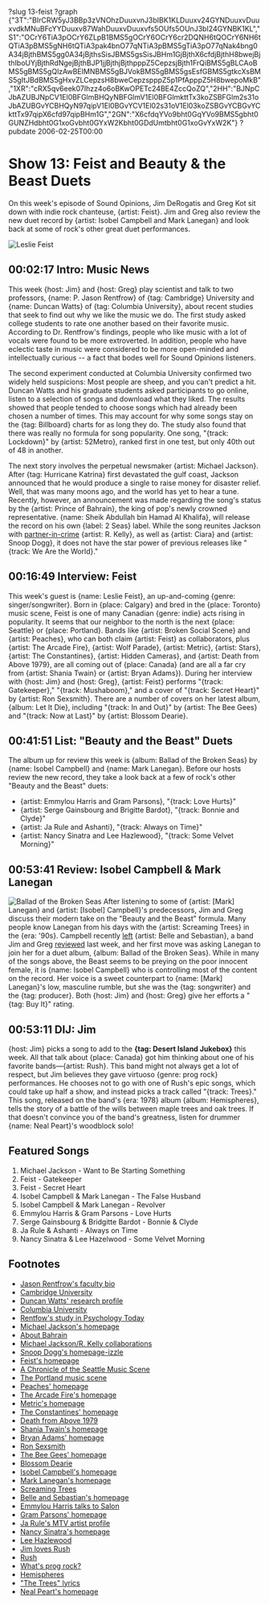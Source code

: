 ?slug 13-feist
?graph {"3T":"BIrCRW5yJ3BBp3zVNOhzDuuxvnJ3bIBK1KLDuuxv24GYNDuuxvDuuxvdkMNuBFcYYDuuxv87WahDuuxvDuuxvfs5OUfs5OUnJ3bI24GYNBK1KL","S1":"OCrY6TiA3pOCrY6ZLpB1BMS5gOCrY6OCrY6cr2DQNH6tQOCrY6NH6tQTiA3pBMS5gNH6tQTiA3pak4bnO77qNTiA3pBMS5gTiA3pO77qNak4bng0A34jBjthBMS5gg0A34jBjthsSisJBMS5gsSisJBHm1GjBjthX6cfdjBjthH8bwejBjthIboUYjBjthRdNgejBjthBJP1jjBjthjBjthpppZ5CepzsjBjth1FrQiBMS5gBLCAoBMS5gBMS5gQlzAwBEIMNBMS5gBJVokBMS5gBMS5gsEsfGBMS5gtkcXsBMS5gItJBdBMS5gHxvZLCepzsH8bweCepzspppZ5p1PfApppZ5H8bwepoMkB","1XR":"cRX5qv6eek07lhzz4o6oBKwOPETc24BE4ZccQoZQ","2HH":"BJNpCJbAZUBJNpCV1El0BFGlmBHQyNBFGlmV1El0BFGlmkttTx3koZSBFGlm2s31oJbAZUBGvYCBHQyN97qipV1El0BGvYCV1El02s31oV1El03koZSBGvYCBGvYCkttTx97qipX6cfd97qipBHm1G","2GN":"X6cfdqYVo9bht0GqYVo9BMS5gbht0GUNZHdbht0G1xoGvbht0GYxW2Kbht0GDdUmtbht0G1xoGvYxW2K"}
?pubdate 2006-02-25T00:00
# Show 13: Feist and Beauty & the Beast Duets
On this week's episode of Sound Opinions, Jim DeRogatis and Greg Kot sit down with indie rock chanteuse, {artist: Feist}. Jim and Greg also review the new duet record by {artist: Isobel Campbell and Mark Lanegan} and look back at some of rock's other great duet performances.

![Leslie Feist](https://static.soundopinions.org/images/2006/feist.jpg)

## 00:02:17 Intro: Music News
This week {host: Jim} and {host: Greg} play scientist and talk to two professors, {name: P. Jason Rentfrow} of {tag: Cambridge} University and {name: Duncan Watts} of {tag: Columbia University}, about recent studies that seek to find out why we like the music we do. The first study asked college students to rate one another based on their favorite music. According to Dr. Rentfrow's findings, people who like music with a lot of vocals were found to be more extroverted. In addition, people who have eclectic taste in music were considered to be more open-minded and intellectually curious -- a fact that bodes well for Sound Opinions listeners.

The second experiment conducted at Columbia University confirmed two widely held suspicions: Most people are sheep, and you can't predict a hit. Duncan Watts and his graduate students asked participants to go online, listen to a selection of songs and download what they liked. The results showed that people tended to choose songs which had already been chosen a number of times. This may account for why some songs stay on the {tag: Billboard} charts for as long they do. The study also found that there was really no formula for song popularity. One song, "{track: Lockdown}" by {artist: 52Metro}, ranked first in one test, but only 40th out of 48 in another. 

The next story involves the perpetual newsmaker {artist: Michael Jackson}. After {tag: Hurricane Katrina} first devastated the gulf coast, Jackson announced that he would produce a single to raise money for disaster relief. Well, that was many moons ago, and the world has yet to hear a tune. Recently, however, an announcement was made regarding the song's status by the {artist: Prince of Bahrain}, the king of pop's newly crowned representative. {name: Sheik Abdullah bin Hamad Al Khalifa}, will release the record on his own {label: 2 Seas} label. While the song reunites Jackson with [partner-in-crime](http://www.allmusic.com/song/you-are-not-alone-mt0033168301) {artist: R. Kelly}, as well as {artist: Ciara} and {artist: Snoop Dogg}, it does not have the star power of previous releases like "{track: We Are the World}."

## 00:16:49 Interview: Feist
This week's guest is {name: Leslie Feist}, an up-and-coming {genre: singer/songwriter}. Born in {place: Calgary} and bred in the {place: Toronto} music scene, Feist is one of many Canadian {genre: indie} acts rising in popularity. It seems that our neighbor to the north is the next {place: Seattle} or {place: Portland}. Bands like {artist: Broken Social Scene} and {artist: Peaches}, who can both claim {artist: Feist} as collaborators, plus {artist: The Arcade Fire}, {artist: Wolf Parade}, {artist: Metric}, {artist: Stars}, {artist: The Constantines}, {artist: Hidden Cameras}, and {artist: Death from Above 1979}, are all coming out of {place: Canada} (and are all a far cry from {artist: Shania Twain} or {artist: Bryan Adams}). During her interview with {host: Jim} and {host: Greg}, {artist: Feist} performs "{track: Gatekeeper}," "{track: Mushaboom}," and a cover of "{track: Secret Heart}" by {artist: Ron Sexsmith}. There are a number of covers on her latest album, {album: Let It Die}, including "{track: In and Out}" by {artist: The Bee Gees} and "{track: Now at Last}" by {artist: Blossom Dearie}. 

## 00:41:51 List: "Beauty and the Beast" Duets 
The album up for review this week is {album: Ballad of the Broken Seas} by {name: Isobel Campbell} and {name: Mark Lanegan}. Before our hosts review the new record, they take a look back at a few of rock's other "Beauty and the Beast" duets: 

 - {artist: Emmylou Harris and Gram Parsons}, "{track: Love Hurts}"
 - {artist: Serge Gainsbourg and Brigitte Bardot}, "{track: Bonnie and Clyde}"
 - {artist: Ja Rule and Ashanti}, "{track: Always on Time}" 
 - {artist: Nancy Sinatra and Lee Hazlewood}, "{track: Some Velvet Morning}"

## 00:53:41 Review: Isobel Campbell & Mark Lanegan
![Ballad of the Broken Seas](https://static.soundopinions.org/images/2016/ballad%20of%20the%20broken%20seas.jpg)
After listening to some of {artist: [Mark] Lanegan} and {artist: [Isobel] Campbell}'s predecessors, Jim and Greg discuss their modern take on the "Beauty and the Beast" formula. Many people know Lanegan from his days with the {artist: Screaming Trees} in the {era: '90s}. Campbell recently [left](http://www.absolutelyrics.com/lyrics/view/belle_%26_sebastian/dress_up_in_you/) {artist: Belle and Sebastian}, a band Jim and Greg [reviewed](/show/12/) last week, and her first move was asking Lanegan to join her for a duet album, {album: Ballad of the Broken Seas}. While in many of the songs above, the Beast seems to be preying on the poor innocent female, it is {name: Isobel Campbell} who is controlling most of the content on the record. Her voice is a sweet counterpart to {name: [Mark] Lanegan}'s low, masculine rumble, but she was the {tag: songwriter} and the {tag: producer}. Both {host: Jim} and {host: Greg} give her efforts a "{tag: Buy It}" rating.

## 00:53:11 DIJ: Jim
{host: Jim} picks a song to add to the **{tag: Desert Island Jukebox}** this week. All that talk about {place: Canada} got him thinking about one of his favorite bands—{artist: Rush}. This band might not always get a lot of respect, but Jim believes they gave virtuoso {genre: prog rock} performances. He chooses not to go with one of Rush's epic songs, which could take up half a show, and instead picks a track called "{track: Trees}." This song, released on the band's {era: 1978} album {album: Hemispheres}, tells the story of a battle of the wills between maple trees and oak trees. If that doesn't convince you of the band's greatness, listen for drummer {name: Neal Peart}'s woodblock solo!

## Featured Songs
1. Michael Jackson - Want to Be Starting Something
2. Feist - Gatekeeper
3. Feist - Secret Heart
4. Isobel Campbell & Mark Lanegan - The False Husband
5. Isobel Campbell & Mark Lanegan - Revolver
6. Emmylou Harris & Gram Parsons - Love Hurts
7. Serge Gainsbourg & Bridgitte Bardot - Bonnie & Clyde
8. Ja Rule & Ashanti - Always on Time
9. Nancy Sinatra & Lee Hazelwood - Some Velvet Morning

## Footnotes
- [Jason Rentfrow's faculty bio](http://www.psychol.cam.ac.uk/directory/pjr39@cam.ac.uk)
- [Cambridge University](http://www.cam.ac.uk/)
- [Duncan Watts' research profile](http://research.microsoft.com/en-us/people/duncan/)
- [Columbia University](http://www.columbia.edu/)
- [Rentfow's study in Psychology Today](http://www.psychologytoday.com/articles/pto-3962.html)
- [Michael Jackson's homepage](http://www.michaeljackson.com/)
- [About Bahrain](https://www.cia.gov/library/publications/the-world-factbook/geos/ba.html)
- [Michael Jackson/R. Kelly collaborations](http://www.allmusic.com/cg/amg.dll?p=amg&token=ADFEAEE47C19DC4FA87520D69D3D4DC7FA7FFB07D063FD831F29461BDFBA3C54DD5F26B904A595CFAEF872AB7BAFFF28E85B0ED9CFE75CFED8764C40&sql=33:9kq4g4aftv4z)
- [Snoop Dogg's homepage-izzle](http://www.snoopdogg.com/)
- [Feist's homepage](http://www.listentofeist.com/)
- [A Chronicle of the Seattle Music Scene](http://www.amazon.com/gp/product/0062586408/002-9278548-2607266?v=glance&n=2)
- [The Portland music scene](http://www.indie-music.com/modules.php?name=News&file=article&sid=4324)
- [Peaches' homepage](http://www.peachesrocks.com/)
- [The Arcade Fire's homepage](http://www.arcadefire.com/)
- [Metric's homepage](http://www.ilovemetric.com/)
- [The Constantines' homepage](http://www.constantines.ca/)
- [Death from Above 1979](http://www.deathfromabove1979.com/)
- [Shania Twain's homepage](http://www.shaniatwain.com/)
- [Bryan Adams' homepage](http://www.bryanadams.com/)
- [Ron Sexsmith](http://www.allmusic.com/cg/amg.dll?p=amg&sql=10:3ar67uy080j3)
- [The Bee Gees' homepage](http://www.beegees.com/)
- [Blossom Dearie](http://www.allmusic.com/cg/amg.dll?p=amg&sql=10:gpdgyl68xpmb)
- [Isobel Campbell's homepage](http://www.isobelcampbell.com/)
- [Mark Lanegan's homepage](http://www.marklanegan.com/)
- [Screaming Trees](http://www.allmusic.com/cg/amg.dll?p=amg&sql=11:97tvadzkv8w5)
- [Belle and Sebastian's homepage](http://www.belleandsebastian.co.uk/)
- [Emmylou Harris talks to Salon](http://www.salon.com/people/bc/1999/10/21/harris/)
- [Gram Parsons' homepage](http://www.gramparsons.com/)
- [Ja Rule's MTV artist profile](http://www.mtv.com/music/artist/ja_rule/artist.jhtml)
- [Nancy Sinatra's homepage](http://www.nancysinatra.com/)
- [Lee Hazlewood](http://www.leehazlewood.net/)
- [Jim loves Rush](http://www.jimdero.com/News2002/GreatJan272112.htm)
- [Rush](http://www.allmusic.com/cg/amg.dll?p=amg&token=ADFEAEE47C19DC4FA87520D69D3D4DC7FA7FFB07D063FD831F29461BDFBA3C54DD5F26B904A595CFAEF872AB7BAFFF28E85F05D7C3E452FCCC0640&sql=11:k81gtq3ztu43)
- [What's prog rock?](http://www.progarchives.com/Progressive-rock.asp#definition)
- [Hemispheres](http://www.allmusic.com/cg/amg.dll?p=amg&token=ADFEAEE47C19DC4FA87520D69D3D4DC7FA7FFB07D063FD831F29461BDFBA3C54DD5F26B904A595CFAEF872AB7BAFFF28E85F05D6CCE454F9CC0640&sql=10:8zotk6sx9krf)
- ["The Trees" lyrics](http://www.lyricsfreak.com/r/rush/119968.html)
- [Neal Peart's homepage](http://www.neilpeart.net/)
